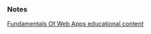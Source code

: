 ### Notes 

[Fundamentals Of Web Apps educational content](https://fullstackopen.com/en/part0/fundamentals_of_web_apps)